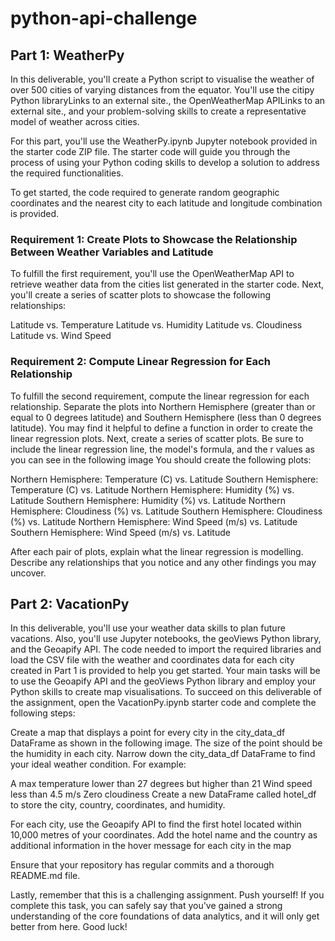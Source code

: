 # python-api-challenge

## Part 1: WeatherPy
In this deliverable, you'll create a Python script to visualise the weather of over 500 cities of varying distances from the equator. You'll use the citipy Python libraryLinks to an external site., the OpenWeatherMap APILinks to an external site., and your problem-solving skills to create a representative model of weather across cities.

For this part, you'll use the WeatherPy.ipynb Jupyter notebook provided in the starter code ZIP file. The starter code will guide you through the process of using your Python coding skills to develop a solution to address the required functionalities.

To get started, the code required to generate random geographic coordinates and the nearest city to each latitude and longitude combination is provided.

### Requirement 1: Create Plots to Showcase the Relationship Between Weather Variables and Latitude
To fulfill the first requirement, you'll use the OpenWeatherMap API to retrieve weather data from the cities list generated in the starter code. Next, you'll create a series of scatter plots to showcase the following relationships:

Latitude vs. Temperature
Latitude vs. Humidity
Latitude vs. Cloudiness
Latitude vs. Wind Speed

### Requirement 2: Compute Linear Regression for Each Relationship
To fulfill the second requirement, compute the linear regression for each relationship. Separate the plots into Northern Hemisphere (greater than or equal to 0 degrees latitude) and Southern Hemisphere (less than 0 degrees latitude). You may find it helpful to define a function in order to create the linear regression plots.
Next, create a series of scatter plots. Be sure to include the linear regression line, the model's formula, and the r values as you can see in the following image
You should create the following plots:

Northern Hemisphere: Temperature (C) vs. Latitude
Southern Hemisphere: Temperature (C) vs. Latitude
Northern Hemisphere: Humidity (%) vs. Latitude
Southern Hemisphere: Humidity (%) vs. Latitude
Northern Hemisphere: Cloudiness (%) vs. Latitude
Southern Hemisphere: Cloudiness (%) vs. Latitude
Northern Hemisphere: Wind Speed (m/s) vs. Latitude
Southern Hemisphere: Wind Speed (m/s) vs. Latitude

After each pair of plots, explain what the linear regression is modelling. Describe any relationships that you notice and any other findings you may uncover.

## Part 2: VacationPy
In this deliverable, you'll use your weather data skills to plan future vacations. Also, you'll use Jupyter notebooks, the geoViews Python library, and the Geoapify API.
The code needed to import the required libraries and load the CSV file with the weather and coordinates data for each city created in Part 1 is provided to help you get started.
Your main tasks will be to use the Geoapify API and the geoViews Python library and employ your Python skills to create map visualisations.
To succeed on this deliverable of the assignment, open the VacationPy.ipynb starter code and complete the following steps:

Create a map that displays a point for every city in the city_data_df DataFrame as shown in the following image. The size of the point should be the humidity in each city.
Narrow down the city_data_df DataFrame to find your ideal weather condition. For example:

A max temperature lower than 27 degrees but higher than 21
Wind speed less than 4.5 m/s
Zero cloudiness
Create a new DataFrame called hotel_df to store the city, country, coordinates, and humidity.

For each city, use the Geoapify API to find the first hotel located within 10,000 metres of your coordinates.
Add the hotel name and the country as additional information in the hover message for each city in the map

Ensure that your repository has regular commits and a thorough README.md file.

Lastly, remember that this is a challenging assignment. Push yourself! If you complete this task, you can safely say that you've gained a strong understanding of the core foundations of data analytics, and it will only get better from here. Good luck!
